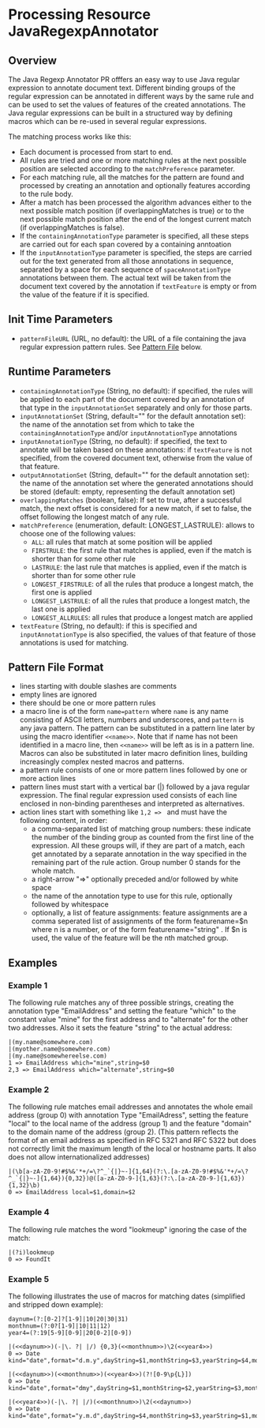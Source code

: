# Processing Resource JavaRegexpAnnotator

## Overview  ##

The Java Regexp Annotator PR offfers an easy way to use Java regular expression to annotate document text. Different binding groups of the regular expression can be annotated in different ways by the same rule and can be used to set the values of features of the created annotations. The Java regular expressions can be built in a structured way by defining macros which can be re-used in several regular expressions.

The matching process works like this: 
* Each document is processed from start to end. 
* All rules are tried and one or more matching rules at the next possible position are selected according to the `matchPreference` parameter. 
* For each matching rule, all the matches for the pattern are found and processed by creating an annotation and optionally features according to the rule body. 
* After a match has been processed the algorithm advances either to the next possible match position (if overlappingMatches is true) or to the next possible match position after the end of the longest current match (if overlappingMatches is false).
* If the `containingAnnotationType` parameter is specified, all these steps are carried out for each span covered by a containing anntoation
* If the `inputAnnotationType` parameter is specified, the steps are carried out for the text generated from all those annotations in sequence, separated by a space for each sequence of `spaceAnnotationType` annotations between them. The actual text will be taken from the document text covered by the annotation if `textFeature` is empty or from the value of the feature if it is specified.

## Init Time Parameters ##

* `patternFileURL` (URL, no default): the URL of a file containing the java regular expression pattern rules. See [Pattern File](#patternfile) below.

## Runtime Parameters ##

* `containingAnnotationType` (String, no default): if specified, the rules will be applied to each part of the document covered by an annotation of that type in the `inputAnnotationSet` separately and only for those parts.
* `inputAnnotationSet` (String, default="" for the default annotation set): the name of the annotation set from which to take the `containingAnnotationType` and/or `inputAnnotationType` annotations
* `inputAnnotationType` (String, no default): if specified, the text to annotate will be taken based on these annotations: if `textFeature` is not specified, from the covered document text, otherwise from the value of that feature.
* `outputAnnotationSet` (String, default="" for the default annotation set): the name of the annotation set where the generated annotations should be stored (default: empty, representing the default annotation set)
* `overlappingMatches` (boolean, false): If set to true, after a successful match, the next offset is considered for a new match, if set to false, the offset following the longest match of any rule.
* `matchPreference` (enumeration, default: LONGEST_LASTRULE): allows to choose one of the following values:
  * `ALL`: all rules that match at some position will be applied
  * `FIRSTRULE`: the first rule that matches is applied, even if the match is shorter than for some other rule
  * `LASTRULE`: the last rule that matches is applied, even if the match is shorter than for some other rule
  * `LONGEST_FIRSTRULE`: of all the rules that produce a longest match, the first one is applied
  * `LONGEST_LASTRULE`: of all the rules that produce a longest match, the last one is applied
  * `LONGEST_ALLRULES`: all rules that produce a longest match are applied 
* `textFeature` (String, no default): if this is specified and `inputAnnotationType` is also specified, the values of that feature of those annotations is used for matching.

## <a name="patternfile"></a> Pattern File Format ##

* lines starting with double slashes are comments
* empty lines are ignored
* there should be one or more pattern rules
* a macro line is of the form `name=pattern` where `name` is any name consisting of ASCII letters, numbers and underscores, and `pattern` is any java pattern. The pattern can be substituted in a pattern line later by using the macro identifier `<<name>>`. Note that if name has not been identified in a macro line, then `<<name>>` will be left as is in a pattern line. Macros can also be substituted in later macro definition lines, building increasingly complex nested macros and patterns.
* a pattern rule consists of one or more pattern lines followed by one or more action lines
* pattern lines must start with a vertical bar (|) followed by a java regular expression. The final regular expression used consists of each line enclosed in non-binding parentheses and interpreted as alternatives.
* action lines start with something like `1,2 => ` and must have the following content, in order:
  * a comma-separated list of matching group numbers: these indicate the number of the binding group as counted from the first line of the expression. All these groups will, if they are part of a match, each get annotated by a separate annotation in the way specified in the remaining part of the rule action. Group number 0 stands for the whole match.
  * a right-arrow "=>" optionally preceded and/or followed by white space
  * the name of the annotation type to use for this rule, optionally followed by whitespace
  * optionally, a list of feature assignments: feature assignments are a comma seperated list of assignments of the form featurename=$n where n is a number, or of the form featurename="string" . If $n is used, the value of the feature will be the nth matched group. 

## Examples ##

### Example 1 ###

The following rule matches any of three possible strings, creating the annotation type "EmailAddress" and setting the feature "which" to the constant value "mine" for the first address and to "alternate" for the other two addresses. Also it sets the feature "string" to the actual address:
```
|(my.name@somewhere.com)
|(myother.name@somewhere.com)
|(my.name@somewhereelse.com)
1 => EmailAddress which="mine",string=$0
2,3 => EmailAddress which="alternate",string=$0
```
### Example 2 ###

The following rule matches email addresses and annotates the whole email address (group 0) with annotation Type "EmailAdress", setting the feature "local" to the local name of the address (group 1) and the feature "domain" to the domain name of the address (group 2). (This pattern reflects the format of an email address as specified in RFC 5321 and RFC 5322 but does not correctly limit the maximum length of the local or hostname parts. It also does not allow internationalized addresses)

```
|(\b[a-zA-Z0-9!#$%&'*+/=\?^_`{|}~-]{1,64}(?:\.[a-zA-Z0-9!#$%&'*+/=\?^_`{|}~-]{1,64}){0,32})@([a-zA-Z0-9-]{1,63}(?:\.[a-zA-Z0-9-]{1,63}){1,32}\b)
0 => EmailAddress local=$1,domain=$2
```

### Example 4 ###

The following rule matches the word "lookmeup" ignoring the case of the match:
```
|(?i)lookmeup
0 => FoundIt
```
### Example 5 ###

The following illustrates the use of macros for matching dates (simplified and stripped down example):
```
daynum=(?:[0-2]?[1-9]|10|20|30|31)
monthnum=(?:0?[1-9]|10|11|12)
year4=(?:19[5-9][0-9]|20[0-2][0-9])

|(<<daynum>>)(-|\. ?| |/) {0,3}(<<monthnum>>)\2(<<year4>>)
0 => Date kind="date",format="d.m.y",dayString=$1,monthString=$3,yearString=$4,monthIsNumber="true"

|(<<daynum>>)(<<monthnum>>)(<<year4>>)(?![0-9\p{L}])
0 => Date kind="date",format="dmy",dayString=$1,monthString=$2,yearString=$3,monthIsNumber="true"

|(<<year4>>)(-|\. ?| |/)(<<monthnum>>)\2(<<daynum>>)
0 => Date kind="date",format="y.m.d",dayString=$4,monthString=$3,yearString=$1,monthIsNumber="true"
```




